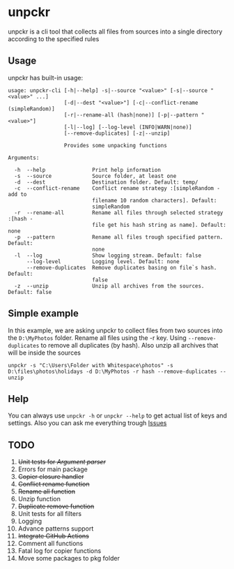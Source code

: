 # unpckr
unpckr is a cli tool that collects all files from sources into a single directory according to the specified rules


## Usage
unpckr has built-in usage:
```
usage: unpckr-cli [-h|--help] -s|--source "<value>" [-s|--source "<value>" ...]
                  [-d|--dest "<value>"] [-c|--conflict-rename (simpleRandom)]
                  [-r|--rename-all (hash|none)] [-p|--pattern "<value>"]
                  [-l|--log] [--log-level (INFO|WARN|none)]
                  [--remove-duplicates] [-z|--unzip]

                  Provides some unpacking functions

Arguments:

  -h  --help               Print help information
  -s  --source             Source folder, at least one
  -d  --dest               Destination folder. Default: temp/
  -c  --conflict-rename    Conflict rename strategy :[simpleRandom - add to
                           filename 10 random characters]. Default:
                           simpleRandom
  -r  --rename-all         Rename all files through selected strategy :[hash -
                           file get his hash string as name]. Default: none
  -p  --pattern            Rename all files trough specified pattern. Default:
                           none
  -l  --log                Show logging stream. Default: false
      --log-level          Logging level. Default: none
      --remove-duplicates  Remove duplicates basing on file`s hash. Default:
                           false
  -z  --unzip              Unzip all archives from the sources. Default: false
```


## Simple example
In this example, we are asking unpckr to collect files from two sources into the `D:\MyPhotos` folder. Rename all files using the -r key. Using `--remove-duplicates` to remove all duplicates (by hash). Also unzip all archives that will be inside the sources 
```
unpckr -s "C:\Users\Folder with Whitespace\photos" -s D:\files\photos\holidays -d D:\MyPhotos -r hash --remove-duplicates --unzip
```


## Help
You can always use `unpckr -h` or `unpckr --help` to get actual list of keys and settings. Also you can ask me everything trough [Issues](https://github.com/nekovalue/unpckr/issues)


## TODO
1. ~~Unit tests for *Argument parser*~~
2. Errors for main package
3. ~~Copier closure handler~~
4. ~~Conflict rename function~~
5. ~~Rename all function~~
6. Unzip function
7. ~~Duplicate remove function~~
8. Unit tests for all filters
9. Logging 
10. Advance patterns support
11. ~~Integrate GitHub Actions~~
12. Comment all functions
13. Fatal log for copier functions
14. Move some packages to pkg folder